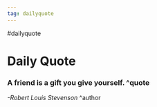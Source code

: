```yaml
---
tag: dailyquote
---
```


#dailyquote

# Daily Quote

### A friend is a gift you give yourself. ^quote
*-Robert Louis Stevenson* ^author
